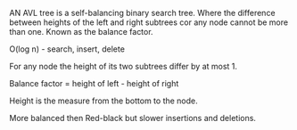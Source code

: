 AN AVL tree is a self-balancing binary search tree. Where the difference between heights of the left and right subtrees cor any node cannot be more than one. Known as the balance factor.

O(log n) - search, insert, delete

For any node the height of its two subtrees differ by at most 1.

Balance factor = height of left - height of right

Height is the measure from the bottom to the node.

More balanced then Red-black but slower insertions and deletions.